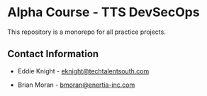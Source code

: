 # Alpha Course - TTS DevSecOps

This repository is a monorepo for all practice projects.

## Contact Information

- Eddie Knight - eknight@techtalentsouth.com

- Brian Moran - bmoran@enertia-inc.com
